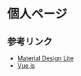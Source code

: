 # 個人ページ #

## 参考リンク ##

* [Material Design Lite](https://getmdl.io/)
* [Vue.js](http://vuejs.org/)

